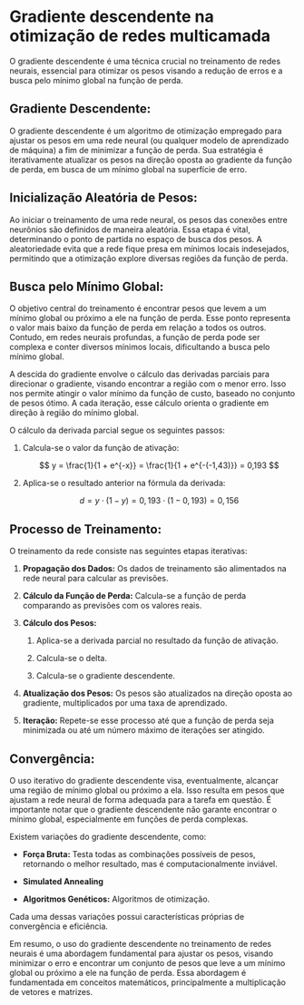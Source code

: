 # Gradiente descendente na otimização de redes multicamada

O gradiente descendente é uma técnica crucial no treinamento de redes neurais, essencial para otimizar os pesos visando a redução de erros e a busca pelo mínimo global na função de perda.

## Gradiente Descendente:

O gradiente descendente é um algoritmo de otimização empregado para ajustar os pesos em uma rede neural (ou qualquer modelo de aprendizado de máquina) a fim de minimizar a função de perda. Sua estratégia é iterativamente atualizar os pesos na direção oposta ao gradiente da função de perda, em busca de um mínimo global na superfície de erro.

## Inicialização Aleatória de Pesos:

Ao iniciar o treinamento de uma rede neural, os pesos das conexões entre neurônios são definidos de maneira aleatória. Essa etapa é vital, determinando o ponto de partida no espaço de busca dos pesos. A aleatoriedade evita que a rede fique presa em mínimos locais indesejados, permitindo que a otimização explore diversas regiões da função de perda.

## Busca pelo Mínimo Global:

O objetivo central do treinamento é encontrar pesos que levem a um mínimo global ou próximo a ele na função de perda. Esse ponto representa o valor mais baixo da função de perda em relação a todos os outros. Contudo, em redes neurais profundas, a função de perda pode ser complexa e conter diversos mínimos locais, dificultando a busca pelo mínimo global.

A descida do gradiente envolve o cálculo das derivadas parciais para direcionar o gradiente, visando encontrar a região com o menor erro. Isso nos permite atingir o valor mínimo da função de custo, baseado no conjunto de pesos ótimo. A cada iteração, esse cálculo orienta o gradiente em direção à região do mínimo global.

O cálculo da derivada parcial segue os seguintes passos:

1. Calcula-se o valor da função de ativação:

   $$
   y = \frac{1}{1 + e^{-x}} = \frac{1}{1 + e^{-(-1,43)}} = 0,193
   $$

2. Aplica-se o resultado anterior na fórmula da derivada:

   $$
   d = y \cdot (1 - y) = 0,193 \cdot (1 - 0,193) = 0,156
   $$

## Processo de Treinamento:

O treinamento da rede consiste nas seguintes etapas iterativas:

1. **Propagação dos Dados:** Os dados de treinamento são alimentados na rede neural para calcular as previsões.

2. **Cálculo da Função de Perda:** Calcula-se a função de perda comparando as previsões com os valores reais.

3. **Cálculo dos Pesos:**

   1. Aplica-se a derivada parcial no resultado da função de ativação.

   2. Calcula-se o delta.

   3. Calcula-se o gradiente descendente.

4. **Atualização dos Pesos:** Os pesos são atualizados na direção oposta ao gradiente, multiplicados por uma taxa de aprendizado.

5. **Iteração:** Repete-se esse processo até que a função de perda seja minimizada ou até um número máximo de iterações ser atingido.

## Convergência:

O uso iterativo do gradiente descendente visa, eventualmente, alcançar uma região de mínimo global ou próximo a ela. Isso resulta em pesos que ajustam a rede neural de forma adequada para a tarefa em questão. É importante notar que o gradiente descendente não garante encontrar o mínimo global, especialmente em funções de perda complexas.

Existem variações do gradiente descendente, como:

- **Força Bruta:** Testa todas as combinações possíveis de pesos, retornando o melhor resultado, mas é computacionalmente inviável.

- **Simulated Annealing**

- **Algoritmos Genéticos:** Algoritmos de otimização.

Cada uma dessas variações possui características próprias de convergência e eficiência.

Em resumo, o uso do gradiente descendente no treinamento de redes neurais é uma abordagem fundamental para ajustar os pesos, visando minimizar o erro e encontrar um conjunto de pesos que leve a um mínimo global ou próximo a ele na função de perda. Essa abordagem é fundamentada em conceitos matemáticos, principalmente a multiplicação de vetores e matrizes.